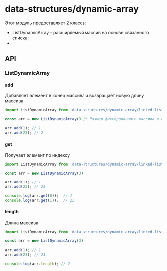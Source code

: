 # data-structures/dynamic-array

Этот модуль предоставляет 2 класса:
  - ListDynamicArray - расширяемый массив на основе связанного списка;
  - 


## API

### ListDynamicArray

#### add

Добавляет элемент в конец массива и возвращает новую длину массива

```js
import ListDynamicArray from 'data-structures/dynamic-array/linked-list';

const arr = new ListDynamicArray(3 /* Размер фиксированного массива в списке */);

arr.add(1); // 1
arr.add(23); // 2
```

#### get

Получает элемент по индексу

```js
import ListDynamicArray from 'data-structures/dynamic-array/linked-list';

const arr = new ListDynamicArray(3);

arr.add(1); // 1
arr.add(23); // 23

console.log(arr.get(0));  // 1
console.log(arr.get(1));  // 23
```

#### length

Длина массива

```js
import ListDynamicArray from 'data-structures/dynamic-array/linked-list';

const arr = new ListDynamicArray(3);
  
arr.add(1); // 1
arr.add(23); // 23

console.log(arr.length); // 2
```
